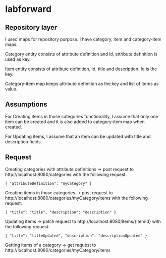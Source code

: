 # labforward
## Repository layer

I used maps for repository purpose. I have category, item and category-item maps.

Category entity consists of attribute definition and id, attribute definition is used as key.

Item entity consists of attribute definition, id, title and description. Id is the key.

Category-item map keeps attribute definition as the key and list of items as value.

## Assumptions

For Creating items in those categories functionality, I assume that only one item can be created and it is also added to category-item map when created.

For Updating items, I assume that an item can be updated with title and description fields.

## Request

Creating categories with attribute definitions -> post request to http://localhost:8080/categories with the following request:

`{
    "attributeDefinition": "myCategory"
 }`

Creating items in those categories -> post request to http://localhost:8080/categories/myCategory/items with the following request:

`{
     "title": "title",
     "description": "description"
 }`
 
Updating items -> patch request to http://localhost:8080/items/{itemId} with the following request:

`{
     "title": "titleUpdated",
     "description": "descriptionUpdated"
 }`
 
Getting items of a category -> get request to http://localhost:8080/categories/myCategory/items

